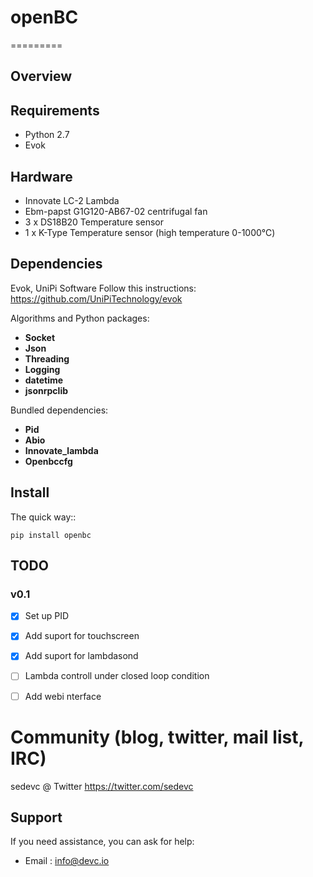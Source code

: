 # openBC
=========




Overview
--------


Requirements
------------

* Python 2.7
* Evok

Hardware
---------

* Innovate LC-2 Lambda
* Ebm-papst G1G120-AB67-02 centrifugal fan
* 3 x DS18B20 Temperature sensor
* 1 x K-Type Temperature sensor (high temperature 0-1000℃)

Dependencies
--------------------

Evok, UniPi Software
Follow this instructions: https://github.com/UniPiTechnology/evok

Algorithms and Python packages:
- **Socket**
- **Json**
- **Threading**
- **Logging**
- **datetime**
- **jsonrpclib**

Bundled dependencies:
- **Pid**
- **Abio**
- **Innovate_lambda**
- **Openbccfg**


Install
--------

The quick way::

    pip install openbc



TODO
----

### v0.1

- [x] Set up PID
- [x] Add suport for touchscreen
- [x] Add suport for lambdasond
- [ ] Lambda controll under closed loop condition
- [ ] Add webi nterface


Community (blog, twitter, mail list, IRC)
=========================================

sedevc @ Twitter https://twitter.com/sedevc

Support
-------

If you need assistance, you can ask for help:

* Email      : info@devc.io